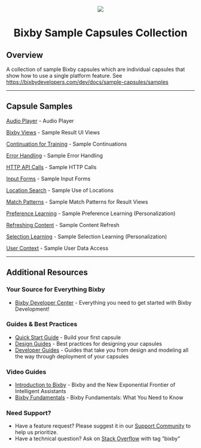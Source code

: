 <p align="Center">
  <img src="https://bixbydevelopers.com/dev/docs-assets/resources/dev-guide/bixby_logo_github-11221940070278028369.png">
  <br/>
  <h1 align="Center">Bixby Sample Capsules Collection</h1>
</p>

## Overview

A collection of sample Bixby capsules which are individual capsules that show how to use a single platform feature. See https://bixbydevelopers.com/dev/docs/sample-capsules/samples

---
## Capsule Samples

[Audio Player](../../tree/master/audio) - Audio Player

[Bixby Views](../../tree/master/bixby-views) - Sample Result UI Views

[Continuation for Training](../../tree/master/continuation-for-training) - Sample Continuations

[Error Handling](../../tree/master/error-handling) - Sample Error Handling

[HTTP API Calls](../../tree/master/http-api-calls) - Sample HTTP Calls

[Input Forms](../../tree/master/input-forms) - Sample Input Forms

[Location Search](../../tree/master/location-search) - Sample Use of Locations

[Match Patterns](../../tree/master/match-pattern) - Sample Match Patterns for Result Views

[Preference Learning](../../tree/master/preference-learning) - Sample Preference Learning (Personalization)

[Refreshing Content](../../tree/master/refreshing-content) - Sample Content Refresh

[Selection Learning](../../tree/master/selection-learning) - Sample Selection Learning (Personalization)

[User Context](../../tree/master/user-context) - Sample User Data Access

---

## Additional Resources

### Your Source for Everything Bixby
* [Bixby Developer Center](http://bixbydevelopers.com) - Everything you need to get started with Bixby Development!

### Guides & Best Practices
* [Quick Start Guide](https://bixbydevelopers.com/dev/docs/get-started/quick-start) - Build your first capsule
* [Design Guides](https://bixbydevelopers.com/dev/docs/dev-guide/design-guides) - Best practices for designing your capsules
* [Developer Guides](https://bixbydevelopers.com/dev/docs/dev-guide/developers) - Guides that take you from design and modeling all the way through deployment of your capsules

### Video Guides
* [Introduction to Bixby](https://youtu.be/DFvpK4PosvI) - Bixby and the New Exponential Frontier of Intelligent Assistants
* [Bixby Fundamentals](https://bixby.developer.samsung.com/newsroom/en-us/22/01/2019/Teaching-Bixby-Fundamentals-What-You-Need-to-Know) - Bixby Fundamentals: What You Need to Know

### Need Support?
* Have a feature request? Please suggest it in our [Support Community](https://support.bixbydevelopers.com/hc/en-us/community/topics/360000183273-Feature-Requests) to help us prioritize.
* Have a technical question? Ask on [Stack Overflow](https://stackoverflow.com/questions/tagged/bixby) with tag “bixby”
